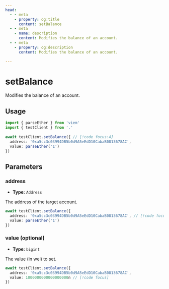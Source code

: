 ```yaml
---
head:
  - - meta
    - property: og:title
      content: setBalance
  - - meta
    - name: description
      content: Modifies the balance of an account.
  - - meta
    - property: og:description
      content: Modifies the balance of an account.

---
```


# setBalance

Modifies the balance of an account.

## Usage

```ts
import { parseEther } from 'viem'
import { testClient } from '.'
 
await testClient.setBalance({ // [!code focus:4]
  address: '0xa5cc3c03994DB5b0d9A5eEdD10CabaB0813678AC',
  value: parseEther('1')
})
```

## Parameters

### address

- **Type:** `Address`

The address of the target account.

```ts
await testClient.setBalance({
  address: '0xa5cc3c03994DB5b0d9A5eEdD10CabaB0813678AC', // [!code focus]
  value: parseEther('1')
})
```

### value (optional)

- **Type:** `bigint`

The value (in wei) to set.

```ts
await testClient.setBalance({
  address: '0xa5cc3c03994DB5b0d9A5eEdD10CabaB0813678AC',
  value: 1000000000000000000n // [!code focus]
})
```